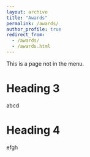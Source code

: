 ```yaml
---
layout: archive
title: "Awards"
permalink: /awards/
author_profile: true
redirect_from: 
  - /awards/
  - /awards.html
---
```


This is a page not in the menu. 

Heading 3
======
abcd

Heading 4
======
efgh

